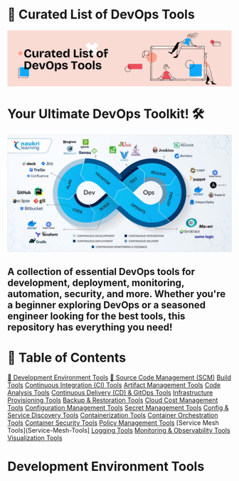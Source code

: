 # 🚀 Curated List of DevOps Tools
![Alt Text](assets/GitHub.png)
# Your Ultimate DevOps Toolkit! 🛠️
![Alt Text](assets/DevOps.jpg)

A collection of essential DevOps tools for **development, deployment, monitoring, automation, security, and more**. Whether you're a beginner exploring DevOps or a seasoned engineer looking for the best tools, this repository has everything you need!
---
# 📌 Table of Contents
[🚀 Development Environment Tools](#Development-Environment-Tools)
[📝 Source Code Management (SCM)](#Source-Code-Management)
[Build Tools](#Build-Tools)
[Continuous Integration (CI) Tools](#Continuous-Interation-(CI)-Tools)
[Artifact Management Tools](Artifact-Management-Tools)
[Code Analysis Tools](Code-Analysis-Tools)
[Continuous Delivery (CD) & GitOps Tools](Continuous-Delivery-(CD)-&-GitOps-Tools)
[Infrastructure Provisioning Tools](Infrastructure-Provisioning-Tools)
[Backup & Restoration Tools](Backup-&-Restoration-Tools)
[Cloud Cost Management Tools](Cloud-Cost-Management)
[Configuration Management Tools](Configuration-Management-Tools)
[Secret Management Tools](Secret-Management-Tools)
[Config & Service Discovery Tools](Config-&-Service-Discovery-Tools)
[Containerization Tools](Containerization-Tools)
[Container Orchestration Tools](Container-Orchestration-Tools)
[Container Security Tools](Container-Security-Tools)
[Policy Management Tools](Policy-Management-Tools)
[Service Mesh Tools](Service-Mesh-Tools]
[Logging Tools](Logging-Tools)
[Monitoring & Observability Tools](Monitoring-&-Observability-Tools)
[Visualization Tools](Visualization-Tools)
# Development Environment Tools
